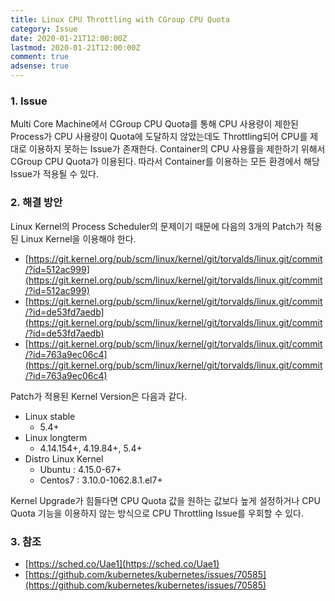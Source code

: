 ```yaml
---
title: Linux CPU Throttling with CGroup CPU Quota
category: Issue
date: 2020-01-21T12:00:00Z
lastmod: 2020-01-21T12:00:00Z
comment: true
adsense: true
---
```


### 1. Issue

Multi Core Machine에서 CGroup CPU Quota를 통해 CPU 사용량이 제한된 Process가 CPU 사용량이 Quota에 도달하지 않았는데도 Throttling되어 CPU를 제대로 이용하지 못하는 Issue가 존재한다. Container의 CPU 사용률을 제한하기 위해서 CGroup CPU Quota가 이용된다. 따라서 Container를 이용하는 모든 환경에서 해당 Issue가 적용될 수 있다.

### 2. 해결 방안

Linux Kernel의 Process Scheduler의 문제이기 때문에 다음의 3개의 Patch가 적용된 Linux Kernel을 이용해야 한다.

* [https://git.kernel.org/pub/scm/linux/kernel/git/torvalds/linux.git/commit/?id=512ac999](https://git.kernel.org/pub/scm/linux/kernel/git/torvalds/linux.git/commit/?id=512ac999)
* [https://git.kernel.org/pub/scm/linux/kernel/git/torvalds/linux.git/commit/?id=de53fd7aedb](https://git.kernel.org/pub/scm/linux/kernel/git/torvalds/linux.git/commit/?id=de53fd7aedb)
* [https://git.kernel.org/pub/scm/linux/kernel/git/torvalds/linux.git/commit/?id=763a9ec06c4](https://git.kernel.org/pub/scm/linux/kernel/git/torvalds/linux.git/commit/?id=763a9ec06c4)

Patch가 적용된 Kernel Version은 다음과 같다.

* Linux stable
  * 5.4+
* Linux longterm
  * 4.14.154+, 4.19.84+, 5.4+
* Distro Linux Kernel
  * Ubuntu : 4.15.0-67+
  * Centos7 : 3.10.0-1062.8.1.el7+

Kernel Upgrade가 힘들다면 CPU Quota 값을 원하는 값보다 높게 설정하거나 CPU Quota 기능을 이용하지 않는 방식으로 CPU Throttling Issue를 우회할 수 있다.

### 3. 참조

* [https://sched.co/Uae1](https://sched.co/Uae1)
* [https://github.com/kubernetes/kubernetes/issues/70585](https://github.com/kubernetes/kubernetes/issues/70585)
